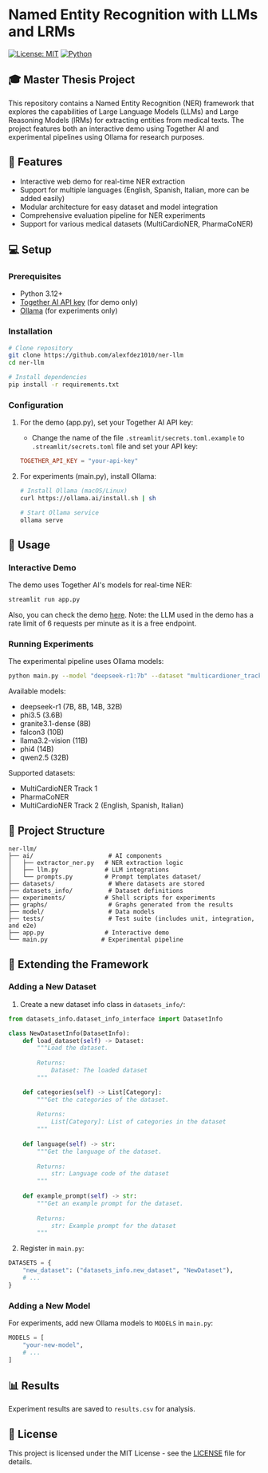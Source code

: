 # Named Entity Recognition with LLMs and LRMs

[![License: MIT](https://img.shields.io/badge/License-MIT-blue.svg)](https://opensource.org/licenses/MIT) [![Python](https://img.shields.io/badge/Python-3.12%2B-green.svg)](https://www.python.org)

## 🎓 Master Thesis Project

This repository contains a Named Entity Recognition (NER) framework that explores the capabilities of Large Language Models (LLMs) and Large Reasoning Models (lRMs) for extracting entities from medical texts. The project features both an interactive demo using Together AI and experimental pipelines using Ollama for research purposes.

## 🚀 Features

- Interactive web demo for real-time NER extraction
- Support for multiple languages (English, Spanish, Italian, more can be added easily)
- Modular architecture for easy dataset and model integration
- Comprehensive evaluation pipeline for NER experiments
- Support for various medical datasets (MultiCardioNER, PharmaCoNER)

## 💻 Setup

### Prerequisites

- Python 3.12+
- [Together AI API key](https://www.together.ai/) (for demo only)
- [Ollama](https://ollama.ai/) (for experiments only)

### Installation

```bash
# Clone repository
git clone https://github.com/alexfdez1010/ner-llm
cd ner-llm

# Install dependencies
pip install -r requirements.txt
```

### Configuration

1. For the demo (app.py), set your Together AI API key:
   - Change the name of the file `.streamlit/secrets.toml.example` to `.streamlit/secrets.toml` file and set your API key:

   ```toml
   TOGETHER_API_KEY = "your-api-key"
   ```

2. For experiments (main.py), install Ollama:

   ```bash
   # Install Ollama (macOS/Linux)
   curl https://ollama.ai/install.sh | sh
   
   # Start Ollama service
   ollama serve
   ```

## 🎯 Usage

### Interactive Demo

The demo uses Together AI's models for real-time NER:

```bash
streamlit run app.py
```

Also, you can check the demo [here](https://ner-llm.streamlit.app).
Note: the LLM used in the demo has a rate limit of 6 requests per minute as it is a free endpoint.

### Running Experiments

The experimental pipeline uses Ollama models:

```bash
python main.py --model "deepseek-r1:7b" --dataset "multicardioner_track1"
```

Available models:

- deepseek-r1 (7B, 8B, 14B, 32B)
- phi3.5 (3.6B)
- granite3.1-dense (8B)
- falcon3 (10B)
- llama3.2-vision (11B)
- phi4 (14B)
- qwen2.5 (32B)

Supported datasets:

- MultiCardioNER Track 1
- PharmaCoNER
- MultiCardioNER Track 2 (English, Spanish, Italian)

## 📁 Project Structure

```text
ner-llm/
├── ai/                     # AI components
│   ├── extractor_ner.py   # NER extraction logic
│   ├── llm.py             # LLM integrations
│   └── prompts.py         # Prompt templates dataset/
├── datasets/               # Where datasets are stored
├── datasets_info/          # Dataset definitions
├── experiments/           # Shell scripts for experiments
├── graphs/                 # Graphs generated from the results
├── model/                  # Data models
├── tests/                  # Test suite (includes unit, integration, and e2e)
├── app.py                 # Interactive demo
└── main.py               # Experimental pipeline
```

## 🔧 Extending the Framework

### Adding a New Dataset

1. Create a new dataset info class in `datasets_info/`:

```python
from datasets_info.dataset_info_interface import DatasetInfo

class NewDatasetInfo(DatasetInfo):
    def load_dataset(self) -> Dataset:
        """Load the dataset.
        
        Returns:
            Dataset: The loaded dataset
        """

    def categories(self) -> List[Category]:
        """Get the categories of the dataset.
        
        Returns:
            List[Category]: List of categories in the dataset
        """
    
    def language(self) -> str:
        """Get the language of the dataset.
        
        Returns:
            str: Language code of the dataset
        """
    
    def example_prompt(self) -> str:
        """Get an example prompt for the dataset.
        
        Returns:
            str: Example prompt for the dataset
        """
```

2. Register in `main.py`:

```python
DATASETS = {
    "new_dataset": ("datasets_info.new_dataset", "NewDataset"),
    # ...
}
```

### Adding a New Model

For experiments, add new Ollama models to `MODELS` in `main.py`:

```python
MODELS = [
    "your-new-model",
    # ...
]
```

## 📊 Results

Experiment results are saved to `results.csv` for analysis.

## 📄 License

This project is licensed under the MIT License - see the [LICENSE](LICENSE) file for details.
